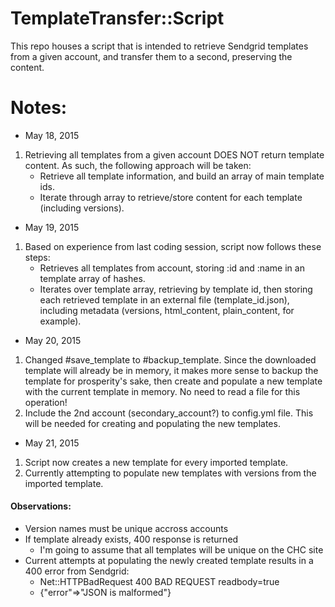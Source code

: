 # TemplateTransfer::Script
This repo houses a script that is intended to retrieve Sendgrid templates from a given account, and transfer them to a second, preserving the content.

# Notes:
- May 18, 2015  
1. Retrieving all templates from a given account DOES NOT return template content. As such, the following approach will be taken:
    - Retrieve all template information, and build an array of main template ids.
    - Iterate through array to retrieve/store content for each template (including versions).

- May 19, 2015  
1. Based on experience from last coding session, script now follows these steps:
    - Retrieves all templates from account, storing :id and :name in an template array of hashes.
    - Iterates over template array, retrieving by template id, then storing each retrieved template in an external file (template_id.json), including metadata (versions, html_content, plain_content, for example).

- May 20, 2015  
1. Changed #save_template to #backup_template. Since the downloaded template will already be in memory, it makes more sense to backup the template for prosperity's sake, then create and populate a new template with the current template in memory. No need to read a file for this operation!
2. Include the 2nd account (secondary_account?) to config.yml file. This will be needed for creating and populating the new templates.

- May 21, 2015
1. Script now creates a new template for every imported template.
2. Currently attempting to populate new templates with versions from the imported template.

#### Observations:
- Version names must be unique accross accounts
- If template already exists, 400 response is returned
    + I'm going to assume that all templates will be unique on the CHC site
- Current attempts at populating the newly created template results in a 400 error from Sendgrid:
    + Net::HTTPBadRequest 400 BAD REQUEST readbody=true
    + {"error"=>"JSON is malformed"}